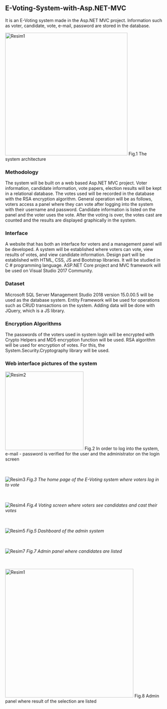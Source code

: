 ## E-Voting-System-with-Asp.NET-MVC

It is an E-Voting system made in the Asp.NET MVC project. Information such as voter, candidate, vote, e-mail, password are stored in the database.

<img width="392" alt="Resim1" src="https://user-images.githubusercontent.com/63308712/112643983-f80e8e80-8e55-11eb-8e40-2c58dac89a9b.png">
Fig.1 The system architecture
<br />

### Methodology
The system will be built on a web based Asp.NET MVC project. Voter information, candidate information, vote papers, election results will be kept in a relational database. The votes used will be recorded in the database with the RSA encryption algorithm. General operation will be as follows, voters access a panel where they can vote after logging into the system with their username and password. Candidate information is listed on the panel and the voter uses the vote. After the voting is over, the votes cast are counted and the results are displayed graphically in the system.

###	Interface
A website that has both an interface for voters and a management panel will be developed. A system will be established where voters can vote, view results of votes, and view candidate information. Design part will be established with HTML, CSS, JS and Bootstrap libraries. It will be studied in C # programming language. ASP.NET Core project and MVC framework will be used on Visual Studio 2017 Community.

### Dataset
Microsoft SQL Server Management Studio 2018 version 15.0.00.5 will be used as the database system. Entity Framework will be used for operations such as CRUD transactions on the system. Adding data will be done with JQuery, which is a JS library.

###	Encryption Algorithms
The passwords of the voters used in system login will be encrypted with Crypto Helpers and MD5 encryption function will be used. RSA algorithm will be used for encryption of votes. For this, the System.Security.Cryptography library will be used. 
<br />

### Web interface pictures of the system

<img width="251" alt="Resim2" src="https://user-images.githubusercontent.com/63308712/112648823-f3000e00-8e5a-11eb-8dac-f325b8b5d2a0.png">
Fig.2 In order to log into the system, e-mail - password is verified for the user and the administrator on the login screen
<br />
<br />
<br />

![Resim3](https://user-images.githubusercontent.com/63308712/112649106-30649b80-8e5b-11eb-8427-7a7849065cd2.png)
*Fig.3 The home page of the E-Voting system where voters log in to vote*
<br />
<br />
<br />

![Resim4](https://user-images.githubusercontent.com/63308712/112650563-90a80d00-8e5c-11eb-880f-a89819ccca90.png)
*Fig.4 Voting screen where voters see candidates and cast their votes*
<br />
<br />
<br />

![Resim5](https://user-images.githubusercontent.com/63308712/112650752-c3ea9c00-8e5c-11eb-91fa-9cb7d69b30bd.png)
*Fig.5 Dashboard of the admin system*
<br />
<br />
<br />

![Resim7](https://user-images.githubusercontent.com/63308712/112650999-0318ed00-8e5d-11eb-8d39-0a3933713b34.png)
*Fig.7 Admin panel where candidates are listed*
<br />
<br />
<br />

<img width="411" alt="Resim1" src="https://user-images.githubusercontent.com/63308712/112651274-4bd0a600-8e5d-11eb-93c0-6b66cebb5d05.png">
Fig.8 Admin panel where result of the selection are listed
<br />
